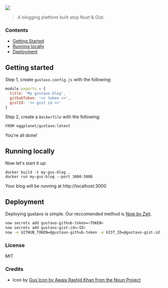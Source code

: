 <img src="https://cloud.githubusercontent.com/assets/659829/23952199/ddf65190-094d-11e7-87cf-e8ff8f498777.png">

> A blogging platform built atop Nuxt & Gist.

### Contents

- [Getting Started](#getting-started)
- [Running locally](#running-locally)
- [Deployment](#deployment)

## Getting started

Step 1, create `gustavo.config.js` with the following:

```js
module.exports = {
  title: 'My gustavo blog',
  githubToken: '<< token >>',
  gistId: '<< gist id >>'
}
````

Step 2, create a `Dockerfile` with the following:

```docker
FROM eggplanet/gustavo:latest
```

You're all done!

## Running locally

Now let's start it up:

```
docker build -t my-gus-blog .
docker run my-gus-blog --port 3000:3000
```

Your blog will be running at http://localhost:3000

## Deployment

Deploying gustavo is simple. Our reccomended method is [Now by Zeit](https://zeit.co/now).

```bash
now secrets add gustavo-github-token=<TOKEN>
now secrets add gustavo-gist-id=<ID>
now -e GITHUB_TOKEN=@gustavo-github-token -e GIST_ID=@gustavo-gist-id --docker
```

### License

MIT

### Credits

- Icon by [Gus Icon by Awais Rashid Khan from the Noun Project](https://thenounproject.com/search/?q=man+hat&i=31120)
